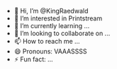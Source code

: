 - 👋 Hi, I’m @KingRaedwald
- 👀 I’m interested in Printstream
- 🌱 I’m currently learning ...
- 💞️ I’m looking to collaborate on ...
- 📫 How to reach me ...
- 😄 Pronouns: VAAASSSS
- ⚡ Fun fact: ...

<!---
KingRaedwald/KingRaedwald is a ✨ special ✨ repository because its `README.md` (this file) appears on your GitHub profile.
You can click the Preview link to take a look at your changes.
--->
